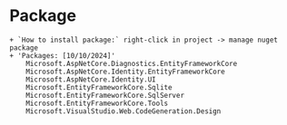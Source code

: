 # Package 
    + `How to install package:` right-click in project -> manage nuget package
    + 'Packages: [10/10/2024]'
        Microsoft.AspNetCore.Diagnostics.EntityFrameworkCore
        Microsoft.AspNetCore.Identity.EntityFrameworkCore
        Microsoft.AspNetCore.Identity.UI
        Microsoft.EntityFrameworkCore.Sqlite
        Microsoft.EntityFrameworkCore.SqlServer
        Microsoft.EntityFrameworkCore.Tools
        Microsoft.VisualStudio.Web.CodeGeneration.Design